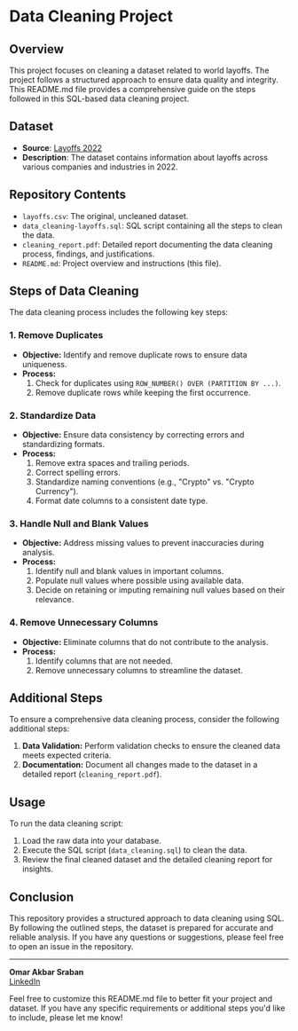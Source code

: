 # Data Cleaning Project

## Overview
This project focuses on cleaning a dataset related to world layoffs. The project follows a structured approach to ensure data quality and integrity. This README.md file provides a comprehensive guide on the steps followed in this SQL-based data cleaning project.

## Dataset
- **Source**: [Layoffs 2022](https://www.kaggle.com/datasets/swaptr/layoffs-2022)
- **Description**: The dataset contains information about layoffs across various companies and industries in 2022.
  
## Repository Contents
- `layoffs.csv`: The original, uncleaned dataset.
- `data_cleaning-layoffs.sql`: SQL script containing all the steps to clean the data.
- `cleaning_report.pdf`: Detailed report documenting the data cleaning process, findings, and justifications.
- `README.md`: Project overview and instructions (this file).

## Steps of Data Cleaning
The data cleaning process includes the following key steps:

### 1. Remove Duplicates
- **Objective:** Identify and remove duplicate rows to ensure data uniqueness.
- **Process:**
  1. Check for duplicates using `ROW_NUMBER() OVER (PARTITION BY ...)`.
  2. Remove duplicate rows while keeping the first occurrence.

### 2. Standardize Data
- **Objective:** Ensure data consistency by correcting errors and standardizing formats.
- **Process:**
  1. Remove extra spaces and trailing periods.
  2. Correct spelling errors.
  3. Standardize naming conventions (e.g., "Crypto" vs. "Crypto Currency").
  4. Format date columns to a consistent date type.

### 3. Handle Null and Blank Values
- **Objective:** Address missing values to prevent inaccuracies during analysis.
- **Process:**
  1. Identify null and blank values in important columns.
  2. Populate null values where possible using available data.
  3. Decide on retaining or imputing remaining null values based on their relevance.

### 4. Remove Unnecessary Columns
- **Objective:** Eliminate columns that do not contribute to the analysis.
- **Process:**
  1. Identify columns that are not needed.
  2. Remove unnecessary columns to streamline the dataset.

## Additional Steps
To ensure a comprehensive data cleaning process, consider the following additional steps:
1. **Data Validation:** Perform validation checks to ensure the cleaned data meets expected criteria.
2. **Documentation:** Document all changes made to the dataset in a detailed report (`cleaning_report.pdf`).

## Usage
To run the data cleaning script:
1. Load the raw data into your database.
2. Execute the SQL script (`data_cleaning.sql`) to clean the data.
3. Review the final cleaned dataset and the detailed cleaning report for insights.

## Conclusion
This repository provides a structured approach to data cleaning using SQL. By following the outlined steps, the dataset is prepared for accurate and reliable analysis. If you have any questions or suggestions, please feel free to open an issue in the repository.

---

**Omar Akbar Sraban**  
[LinkedIn](https://linkedin.com/in/omarakbar1)  

Feel free to customize this README.md file to better fit your project and dataset. If you have any specific requirements or additional steps you'd like to include, please let me know!
